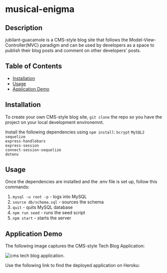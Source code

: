 # musical-enigma

## Description

jubilant-guacamole is a CMS-style blog site that follows the Model-View-Controller(MVC) paradigm and can be used by developers as a space to publish their blog posts and comment on other developers' posts.


## Table of Contents
* [Installation](#installation)
* [Usage](#usage)
* [Application Demo ](#application-demo)

## Installation

To create your own CMS-style blog site, `git clone` the repo so you have the project on your local development environemnt.

Install the following dependencies using `npm install`: 
`bcrypt` 
`MySQL2`  
`sequelize`  
`express-handlebars`  
`express-session`  
`connect-session-sequelize`  
`dotenv`  


## Usage

Once the dependencies are installed and the .env file is set up, follow this commands:

1. `mysql -u root -p` - logs into MySQL
2. `source db/schema.sql` - sources the schema
3. `quit` - quits MySQL database
4. `npm run seed` - runs the seed script
5. `npm start` - starts the server

## Application Demo

The following image captures the CMS-style Tech Blog Application:

![cms tech blog application.](/images/mvc-demo.png)

Use the following link to find the deployed application on Heroku:






